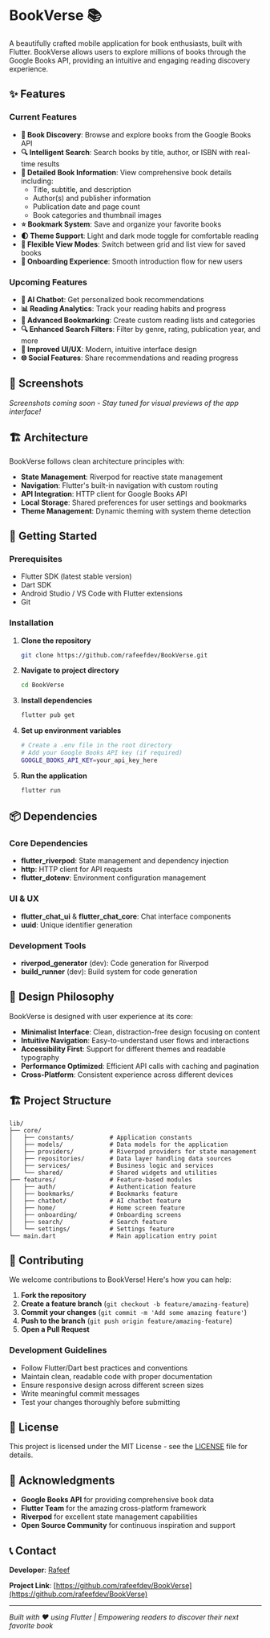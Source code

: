 # BookVerse 📚

A beautifully crafted mobile application for book enthusiasts, built with Flutter. BookVerse allows users to explore millions of books through the Google Books API, providing an intuitive and engaging reading discovery experience.

## ✨ Features

### Current Features
- **📖 Book Discovery**: Browse and explore books from the Google Books API
- **🔍 Intelligent Search**: Search books by title, author, or ISBN with real-time results
- **📑 Detailed Book Information**: View comprehensive book details including:
  - Title, subtitle, and description
  - Author(s) and publisher information
  - Publication date and page count
  - Book categories and thumbnail images
- **⭐ Bookmark System**: Save and organize your favorite books
- **🌓 Theme Support**: Light and dark mode toggle for comfortable reading
- **👀 Flexible View Modes**: Switch between grid and list view for saved books
- **🎯 Onboarding Experience**: Smooth introduction flow for new users

### Upcoming Features
- **🤖 AI Chatbot**: Get personalized book recommendations
- **📊 Reading Analytics**: Track your reading habits and progress
- **🔖 Advanced Bookmarking**: Create custom reading lists and categories
- **🔍 Enhanced Search Filters**: Filter by genre, rating, publication year, and more
- **📱 Improved UI/UX**: Modern, intuitive interface design
- **🌐 Social Features**: Share recommendations and reading progress

## 📱 Screenshots

*Screenshots coming soon - Stay tuned for visual previews of the app interface!*

## 🏗️ Architecture

BookVerse follows clean architecture principles with:

- **State Management**: Riverpod for reactive state management
- **Navigation**: Flutter's built-in navigation with custom routing
- **API Integration**: HTTP client for Google Books API
- **Local Storage**: Shared preferences for user settings and bookmarks
- **Theme Management**: Dynamic theming with system theme detection

## 🚀 Getting Started

### Prerequisites

- Flutter SDK (latest stable version)
- Dart SDK
- Android Studio / VS Code with Flutter extensions
- Git

### Installation

1. **Clone the repository**
   ```bash
   git clone https://github.com/rafeefdev/BookVerse.git
   ```

2. **Navigate to project directory**
   ```bash
   cd BookVerse
   ```

3. **Install dependencies**
   ```bash
   flutter pub get
   ```

4. **Set up environment variables**
   ```bash
   # Create a .env file in the root directory
   # Add your Google Books API key (if required)
   GOOGLE_BOOKS_API_KEY=your_api_key_here
   ```

5. **Run the application**
   ```bash
   flutter run
   ```

## 📦 Dependencies

### Core Dependencies
- **flutter_riverpod**: State management and dependency injection
- **http**: HTTP client for API requests
- **flutter_dotenv**: Environment configuration management

### UI & UX
- **flutter_chat_ui** & **flutter_chat_core**: Chat interface components
- **uuid**: Unique identifier generation

### Development Tools
- **riverpod_generator** (dev): Code generation for Riverpod
- **build_runner** (dev): Build system for code generation

## 🎨 Design Philosophy

BookVerse is designed with user experience at its core:

- **Minimalist Interface**: Clean, distraction-free design focusing on content
- **Intuitive Navigation**: Easy-to-understand user flows and interactions
- **Accessibility First**: Support for different themes and readable typography
- **Performance Optimized**: Efficient API calls with caching and pagination
- **Cross-Platform**: Consistent experience across different devices

## 🏗️ Project Structure

```
lib/
├── core/
│   ├── constants/          # Application constants
│   ├── models/             # Data models for the application
│   ├── providers/          # Riverpod providers for state management
│   ├── repositories/       # Data layer handling data sources
│   ├── services/           # Business logic and services
│   └── shared/             # Shared widgets and utilities
├── features/               # Feature-based modules
│   ├── auth/               # Authentication feature
│   ├── bookmarks/          # Bookmarks feature
│   ├── chatbot/            # AI chatbot feature
│   ├── home/               # Home screen feature
│   ├── onboarding/         # Onboarding screens
│   ├── search/             # Search feature
│   └── settings/           # Settings feature
└── main.dart               # Main application entry point
```

## 🤝 Contributing

We welcome contributions to BookVerse! Here's how you can help:

1. **Fork the repository**
2. **Create a feature branch** (`git checkout -b feature/amazing-feature`)
3. **Commit your changes** (`git commit -m 'Add some amazing feature'`)
4. **Push to the branch** (`git push origin feature/amazing-feature`)
5. **Open a Pull Request**

### Development Guidelines

- Follow Flutter/Dart best practices and conventions
- Maintain clean, readable code with proper documentation
- Ensure responsive design across different screen sizes
- Write meaningful commit messages
- Test your changes thoroughly before submitting

## 📝 License

This project is licensed under the MIT License - see the [LICENSE](LICENSE) file for details.

## 🙏 Acknowledgments

- **Google Books API** for providing comprehensive book data
- **Flutter Team** for the amazing cross-platform framework
- **Riverpod** for excellent state management capabilities
- **Open Source Community** for continuous inspiration and support

## 📞 Contact

**Developer**: [Rafeef](https://github.com/rafeefdev)

**Project Link**: [https://github.com/rafeefdev/BookVerse](https://github.com/rafeefdev/BookVerse)

---

*Built with ❤️ using Flutter | Empowering readers to discover their next favorite book*
